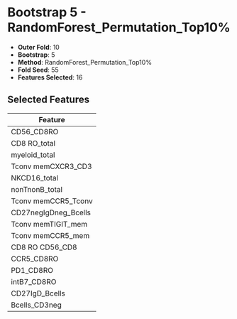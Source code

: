 # Bootstrap 5 - RandomForest_Permutation_Top10%

- **Outer Fold**: 10
- **Bootstrap**: 5
- **Method**: RandomForest_Permutation_Top10%
- **Fold Seed**: 55
- **Features Selected**: 16

## Selected Features

| Feature |
|---------|
| CD56_CD8RO |
| CD8 RO_total |
| myeloid_total |
| Tconv memCXCR3_CD3 |
| NKCD16_total |
| nonTnonB_total |
| Tconv memCCR5_Tconv |
| CD27negIgDneg_Bcells |
| Tconv memTIGIT_mem |
| Tconv memCCR5_mem |
| CD8 RO CD56_CD8 |
| CCR5_CD8RO |
| PD1_CD8RO |
| intB7_CD8RO |
| CD27IgD_Bcells |
| Bcells_CD3neg |
